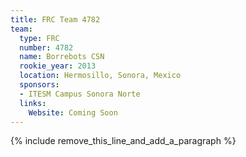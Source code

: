 ```yaml
---
title: FRC Team 4782
team:
  type: FRC
  number: 4782
  name: Borrebots CSN
  rookie_year: 2013
  location: Hermosillo, Sonora, Mexico
  sponsors:
  - ITESM Campus Sonora Norte
  links:
    Website: Coming Soon
---
```


{% include remove_this_line_and_add_a_paragraph %}